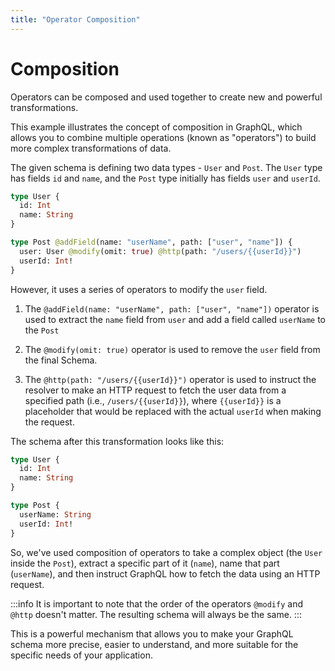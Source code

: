 ```yaml
---
title: "Operator Composition"
---
```


# Composition

Operators can be composed and used together to create new and powerful transformations.

This example illustrates the concept of composition in GraphQL, which allows you to combine multiple operations (known as "operators") to build more complex transformations of data.

The given schema is defining two data types - `User` and `Post`. The `User` type has fields `id` and `name`, and the `Post` type initially has fields `user` and `userId`.

```graphql showLineNumbers
type User {
  id: Int
  name: String
}

type Post @addField(name: "userName", path: ["user", "name"]) {
  user: User @modify(omit: true) @http(path: "/users/{{userId}}")
  userId: Int!
}
```

However, it uses a series of operators to modify the `user` field.

1. The `@addField(name: "userName", path: ["user", "name"])` operator is used to extract the `name` field from `user` and add a field called `userName` to the `Post`

2. The `@modify(omit: true)` operator is used to remove the `user` field from the final Schema.

3. The `@http(path: "/users/{{userId}}")` operator is used to instruct the resolver to make an HTTP request to fetch the user data from a specified path (i.e., `/users/{{userId}}`), where `{{userId}}` is a placeholder that would be replaced with the actual `userId` when making the request.

The schema after this transformation looks like this:

```graphql showLineNumbers
type User {
  id: Int
  name: String
}

type Post {
  userName: String
  userId: Int!
}
```

So, we've used composition of operators to take a complex object (the `User` inside the `Post`), extract a specific part of it (`name`), name that part (`userName`), and then instruct GraphQL how to fetch the data using an HTTP request.

:::info
It is important to note that the order of the operators `@modify` and `@http` doesn't matter. The resulting schema will always be the same.
:::

This is a powerful mechanism that allows you to make your GraphQL schema more precise, easier to understand, and more suitable for the specific needs of your application.
